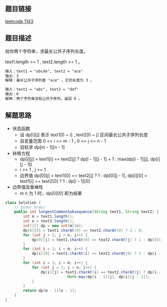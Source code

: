 ## 题目链接

[leetcode 1143](https://leetcode.cn/problems/longest-common-subsequence/)  

## 题目描述

给你两个字符串，求最长公共子序列长度。

text1.length >= 1 , text2.length >= 1 。  

```html
输入：text1 = "abcde", text2 = "ace" 
输出：3  
解释：最长公共子序列是 "ace" ，它的长度为 3 。

输入：text1 = "abc", text2 = "def"
输出：0
解释：两个字符串没有公共子序列，返回 0 。
```

## 解题思路  

- 状态函数
  - 设 dp[i][j] 表示 text1[0 ~ i] , text2[0 ~ j] 区间最长公共子序列长度
  - 自变量范围 0 <= i <= m - 1 ,  0 <= j <= n - 1
  - 目标求 dp[m - 1][n - 1]
- 转移方程
  - dp[i][j] = text1[i] == text2[j] ? dp[i - 1][j - 1] + 1 : max(dp[i - 1][j], dp[i][j - 1])
  - i >= 1 ,  j >= 1
  - 边界值 dp[0][j] = text1[0] == text2[j] ? 1 : dp[0][j - 1],  dp[i][0] = text1[i] == text2[0] ? 1 : dp[i - 1][0]
- 边界值及鲁棒性
  - m n 为 1 时，dp[0][0] 即为结果
  
```java
class Solution {
    // O(mn) O(mn)
    public int longestCommonSubsequence(String text1, String text2) {
        int m = text1.length();
        int n = text2.length();
        int[][] dp = new int[m][n];
        dp[0][0] = text1.charAt(0) == text2.charAt(0) ? 1 : 0;
        for (int j = 1; j < n; j++) {
            dp[0][j] = text1.charAt(0) == text2.charAt(j) ? 1 : dp[0][j - 1];
        }
        for (int i = 1; i < m; i++) {
            dp[i][0] = text1.charAt(i) == text2.charAt(0) ? 1 : dp[i - 1][0];
        }
        for (int i = 1; i < m; i++) {
            for (int j = 1; j < n; j++) {
                dp[i][j] = text1.charAt(i) == text2.charAt(j) ? dp[i - 1][j - 1] + 1 :
                            Math.max(dp[i - 1][j], dp[i][j - 1]);
            }
        }
        return dp[m - 1][n - 1];
    }
}
```
